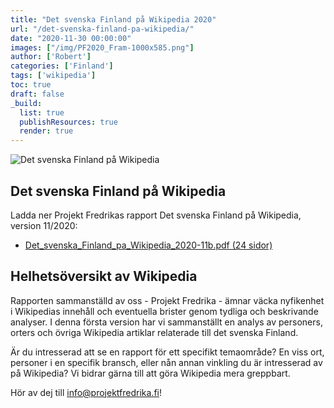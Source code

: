 ```yaml
---
title: "Det svenska Finland på Wikipedia 2020"
url: "/det-svenska-finland-pa-wikipedia/"
date: "2020-11-30 00:00:00"
images: ["/img/PF2020_Fram-1000x585.png"]
author: ['Robert']
categories: ['Finland']
tags: ['wikipedia']
toc: true
draft: false
_build:
  list: true
  publishResources: true
  render: true
---
```


![Det svenska Finland på Wikipedia](/img/PF2020_Fram-1000x585.png)


## Det svenska Finland på Wikipedia

Ladda ner Projekt Fredrikas rapport Det svenska Finland på Wikipedia, version 11/2020:

* [Det\_svenska\_Finland\_pa\_Wikipedia\_2020-11b.pdf (24 sidor)
](/img/2020/12/Det_svenska_Finland_pa_Wikipedia_2020-11b.pdf)

## Helhetsöversikt av Wikipedia

Rapporten sammanställd av oss - Projekt Fredrika - ämnar väcka nyfikenhet i Wikipedias innehåll och eventuella brister genom tydliga och beskrivande analyser. I denna första version har vi sammanställt en analys av personers, orters och övriga Wikipedia artiklar relaterade till det svenska Finland.

Är du intresserad att se en rapport för ett specifikt temaområde? En viss ort, personer i en specifik bransch, eller nån annan vinkling du är intresserad av på Wikipedia? Vi bidrar gärna till att göra Wikipedia mera greppbart.

Hör av dej till [info@projektfredrika.fi](mailto:info@projektfredrika.fi)!
